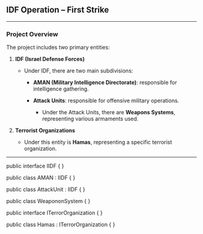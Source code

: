 ## IDF Operation – First Strike

---

### Project Overview

The project includes two primary entities:

1. **IDF (Israel Defense Forces)**

   * Under IDF, there are two main subdivisions:

     * **AMAN (Military Intelligence Directorate)**: responsible for intelligence gathering.
     * **Attack Units**: responsible for offensive military operations.

       * Under the Attack Units, there are **Weapons Systems**, representing various armaments used.

2. **Terrorist Organizations**

   * Under this entity is **Hamas**, representing a specific terrorist organization.

---

public interface IIDF
{
}

public class AMAN : IIDF
{
}

public class AttackUnit : IIDF
{
}

public class WeapononSystem
{
}

public interface ITerrorOrganization
{
}

public class Hamas : ITerrorOrganization 
{
}
